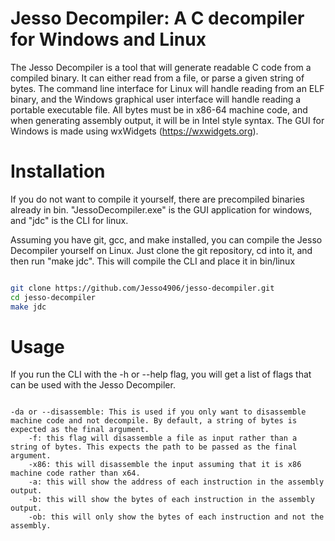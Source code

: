 # Jesso Decompiler: A C decompiler for Windows and Linux
The Jesso Decompiler is a tool that will generate readable C code from a compiled binary. It can either read from a file, or parse a given string
of bytes. The command line interface for Linux will handle reading from an ELF binary, and the Windows graphical user interface will handle reading a
portable executable file. All bytes must be in x86-64 machine code, and when generating assembly output, it will be in Intel style syntax. The GUI for Windows
is made using wxWidgets (https://wxwidgets.org). 

# Installation
If you do not want to compile it yourself, there are precompiled binaries already in bin. "JessoDecompiler.exe" is the GUI application for windows, and "jdc" is 
the CLI for linux.

Assuming you have git, gcc, and make installed, you can compile the Jesso Decompiler yourself on Linux.
Just clone the git repository, cd into it, and then run "make jdc". This will compile the CLI and place it in bin/linux
```bash

git clone https://github.com/Jesso4906/jesso-decompiler.git
cd jesso-decompiler
make jdc

```

# Usage
If you run the CLI with the -h or --help flag, you will get a list of flags that can be used with the Jesso Decompiler.
```

-da or --disassemble: This is used if you only want to disassemble machine code and not decompile. By default, a string of bytes is expected as the final argument.
    -f: this flag will disassemble a file as input rather than a string of bytes. This expects the path to be passed as the final argument.
    -x86: this will disassemble the input assuming that it is x86 machine code rather than x64.
    -a: this will show the address of each instruction in the assembly output.
    -b: this will show the bytes of each instruction in the assembly output.
    -ob: this will only show the bytes of each instruction and not the assembly.

```
